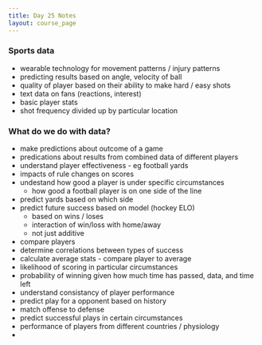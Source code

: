 ```yaml
---
title: Day 25 Notes
layout: course_page
---
```


### Sports data

- wearable technology for movement patterns / injury patterns
- predicting results based on angle, velocity of ball
- quality of player based on their ability to make hard / easy shots
- text data on fans (reactions, interest)
- basic player stats
- shot frequency divided up by particular location

### What do we do with data?
- make predictions about outcome of a game
- predications about results from combined data of different players
- understand player effectiveness - eg football yards
- impacts of rule changes on scores
- undestand how good a player is under specific circumstances
  - how good a football player is on one side of the line
- predict yards based on which side
- predict future success based on model (hockey ELO)
  - based on wins / loses
  - interaction of win/loss with home/away
  - not just additive
- compare players
- determine correlations between types of success 
- calculate average stats - compare player to average
- likelihood of scoring in particular circumstances
- probability of winning given how much time has passed, data, and time left
- understand consistancy of player performance
- predict play for a opponent based on history
- match offense to defense
- predict successful plays in certain circumstances
- performance of players from different countries / physiology
- 
